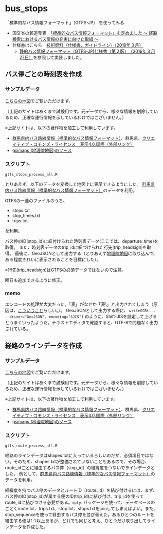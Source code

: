# bus_stops
「標準的なバス情報フォーマット」（GTFS-JP） を使ってみる

* 国交省の報道発表　[「標準的なバス情報フォーマット」を定めました ～ 経路検索におけるバス情報の充実に向けた取組 ～](https://www.mlit.go.jp/report/press/sogo12_hh_000109.html)
* 仕様書はこちら　[技術資料（仕様書、ガイドライン）（2019年３月）](http://www.mlit.go.jp/sogoseisaku/transport/sosei_transport_tk_000112.html)
  * [静的バス情報フォーマット（GTFS-JP)仕様書（第２版）　（2019年３月27日）](http://www.mlit.go.jp/common/001283244.pdf)を参照して実装しました。

## バス停ごとの時刻表を作成

### サンプルデータ
[こちらの地図](https://mghs15.github.io/bus_stops/map/#13/36.340249/139.033458/&base=pale&ls=pale%7Cstops_5070001007099_gtfs.1013.joshin_bus.geojson&disp=11&lcd=stops_5070001007099_gtfs.1013.joshin_bus.geojson&vs=c1j0h0k0l0u0t0z0r0s0m0f1&d=vl)でご覧いただけます。

（上記のサイトはあくまで試験用です。元データから、様々な情報を削除しているため、正確な運行情報を示しているわけではございません。）

※上記サイトは、以下の著作物を加工して利用しています。

* [群馬県内バス路線情報（標準的なバス情報フォーマット）](https://gma.jcld.jp/GMA_OPENDATA/)、群馬県、[クリエイティブ・コモンズ・ライセンス　表示4.0.国際（外部リンク）](http://creativecommons.org/licenses/by/4.0/deed.ja)
* [gsimaps (地理院地図)のソース](https://github.com/gsi-cyberjapan/gsimaps)

### スクリプト
```gtfs_stops_process_all.R```

とりあえず、以下のデータを変換して地図上に表示できるようにした。
[群馬県内バス路線情報（標準的なバス情報フォーマット）](https://gma.jcld.jp/GMA_OPENDATA/)のデータを利用。

GTFSの一連のファイルのうち、

* stops.txt
* stop_times.txt
* trips.txt

を利用。

バス停のID(stop_id)に紐付けられた時刻表データ(ここでは、departure_time)を取得。
また、時刻表データのtrip_idに紐づけられた行先(trip_headsign)を取得。
最後に、GeoJSONとして出力する（とりあえず[地理院地図](https://maps.gsi.go.jp/)に取り込んで、ある程度きれいに表示されることを目標にした）。

※行先(trip_headsign)はGTFSの必須データではないので注意。

曜日も追加できるように修正。

### memo
エンコードの処理が大変だった。「表」がなぜか「表\」と出力されてしまう（原因は、[こういうこと](http://www.kent-web.com/pubc/garble.html)らしい。）。
GeoJSONとして出力する際に、
`writeOGR(... , driver="GeoJSON", encoding="SJIS")`
のように、Shift-JISを設定して上げるとうまくいったようだ。テキストエディタで確認すると、UTF-8で問題なく出力されている。


## 経路のラインデータを作成

### サンプルデータ
[こちらの地図](https://mghs15.github.io/bus_stops/map/#13/36.340249/139.033458/&base=pale&ls=pale%7Cbusroute_5070001007099_gtfs.1013.joshin_bus.geojson&disp=11&lcd=busroute_5070001007099_gtfs.1013.joshin_bus.geojson&vs=c1j0h0k0l0u0t0z0r0s0m0f1&d=vl)でご覧いただけます。

（上記のサイトはあくまで試験用です。元データから、様々な情報を削除しているため、正確な運行情報を示しているわけではございません。）

※上記サイトは、以下の著作物を加工して利用しています。

* [群馬県内バス路線情報（標準的なバス情報フォーマット）](https://gma.jcld.jp/GMA_OPENDATA/)、群馬県、[クリエイティブ・コモンズ・ライセンス　表示4.0.国際（外部リンク）](http://creativecommons.org/licenses/by/4.0/deed.ja)
* [gsimaps (地理院地図)のソース](https://github.com/gsi-cyberjapan/gsimaps)

### スクリプト
```gtfs_route_process_all.R```

経路のラインデータはshapes.txtに入っているらしいのだが、必須項目ではない。そのため、shapes.txtが整備されていないこともあるので、その場合、route_idごとに経由するバス停（stop_id）の経緯度をつないでラインデータとした。
例として、[群馬県内バス路線情報（標準的なバス情報フォーマット）](https://gma.jcld.jp/GMA_OPENDATA/)のデータを利用。

経緯度を持つバス停のデータとルートID（route_id）を結び付けるには、まず、バス停のID(stop_id)が属する便のID(trip_id)に結び付け、trip_idを使ってroute_idに結びつける必要がある。`dplyr`パッケージを使って、データベースのごとくroute.txt、trips.txt、stop.txt、stops.txtをjoinしてしまえばよい。また、stop_sequenceを使って経由するバス停を並び替えた。あるひとつのルートを経由する便は1つ以上あるが、どれでも同じと考え、ひとつだけ取り出してラインデータを作成した。






